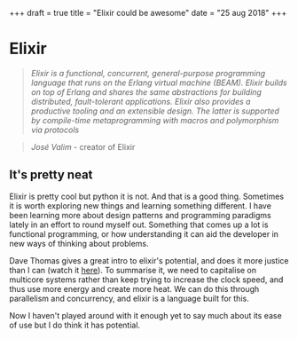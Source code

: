 +++
draft = true
title = "Elixir could be awesome"
date = "25 aug 2018"
+++

Elixir
======

>    *Elixir is a functional, concurrent, general-purpose programming language that runs on the Erlang virtual machine (BEAM). Elixir builds on top of Erlang and shares the same abstractions for building distributed, fault-tolerant applications. Elixir also provides a productive tooling and an extensible design. The latter is supported by compile-time metaprogramming with macros and polymorphism via protocols*

> *José Valim* - creator of Elixir

It's pretty neat
----------------

Elixir is pretty cool but python it is not. And that is a good thing.
Sometimes it is worth exploring new things and learning something
different. I have been learning more about design patterns and
programming paradigms lately in an effort to round myself out. Something
that comes up a lot is functional programming, or how understanding it
can aid the developer in new ways of thinking about problems.

Dave Thomas gives a great intro to elixir's potential, and does it more
justice than I can (watch it
[here](https://player.vimeo.com/video/199860926)). To summarise it, we
need to capitalise on multicore systems rather than keep trying to
increase the clock speed, and thus use more energy and create more heat.
We can do this through parallelism and concurrency, and elixir is a
language built for this.

Now I haven't played around with it enough yet to say much about its
ease of use but I do think it has potential.
